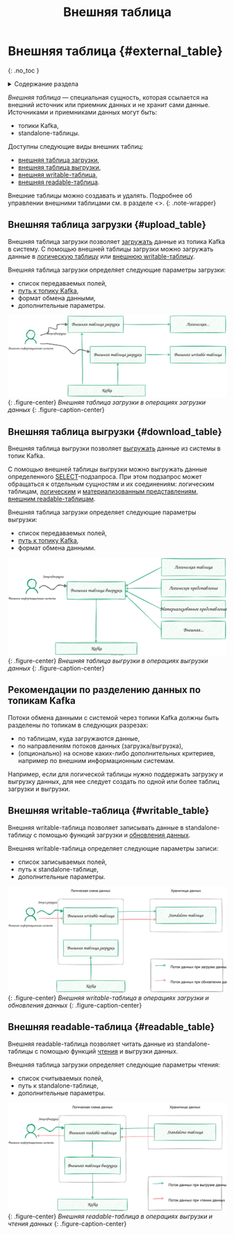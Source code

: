 ﻿---
layout: default
title: Внешняя таблица
nav_order: 7
parent: Основные понятия
grand_parent: Обзор понятий, компонентов и связей
has_children: false
has_toc: false
---

# Внешняя таблица {#external_table}
{: .no_toc }

<details markdown="block">
  <summary>
    Содержание раздела
  </summary>
  {: .text-delta }
1. TOC
{:toc}
</details>

_Внешняя таблица_ — специальная сущность, которая ссылается на внешний источник или приемник данных и не хранит сами данные. 
Источниками и приемниками данных могут быть:
* топики Kafka,
* standalone-таблицы.

Доступны следующие виды внешних таблиц:
* [внешняя таблица загрузки](#upload_table),
* [внешняя таблица выгрузки](#download_table),
* [внешняя writable-таблица](#writable_table),
* [внешняя readable-таблица](#readable_table).

Внешние таблицы можно создавать и удалять. Подробнее об управлении внешними таблицами см. в разделе <>.
{: .note-wrapper}

## Внешняя таблица загрузки {#upload_table}

Внешняя таблица загрузки позволяет [загружать](../../../working_with_system/data_upload/data_upload.md) данные
из топика Kafka в систему. С помощью внешней таблицы загрузки можно загружать данные в 
[логическую таблицу](../../../overview/main_concepts/logical_table/logical_table.md) 
или [внешнюю writable-таблицу](#writable_table).

Внешняя таблица загрузки определяет следующие параметры загрузки:
* список передаваемых полей,
* [путь к топику Kafka](../../../reference/path_to_kafka_topic/path_to_kafka_topic.md),
* формат обмена данными,
* дополнительные параметры.

![](upload_external_table.svg)
{: .figure-center}
*Внешняя таблица загрузки в операциях загрузки данных*
{: .figure-caption-center}

## Внешняя таблица выгрузки {#download_table}

Внешняя таблица выгрузки позволяет [выгружать](../../../working_with_system/data_download/data_download.md) данные
из системы в топик Kafka. 

С помощью внешней таблицы выгрузки можно выгружать данные определенного 
[SELECT](../../../reference/sql_plus_requests/SELECT/SELECT.md)-подзапроса. При 
этом подзапрос может обращаться к отдельным сущностям и их соединениям: логическим таблицам, 
[логическим](../../../overview/main_concepts/logical_view/logical_view.md) и 
[материализованным представлениям](../../../overview/main_concepts/materialized_view/materialized_view.md), 
[внешним readable-таблицам](#readable_table).

Внешняя таблица загрузки определяет следующие параметры выгрузки:
* список передаваемых полей,
* [путь к топику Kafka](../../../reference/path_to_kafka_topic/path_to_kafka_topic.md),
* формат обмена данными.

![](download_external_table.svg)
{: .figure-center}
*Внешняя таблица выгрузки в операциях выгрузки данных*
{: .figure-caption-center}

## Рекомендации по разделению данных по топикам Kafka

Потоки обмена данными с системой через топики Kafka должны быть разделены по топикам в следующих разрезах:
* по таблицам, куда загружаются данные,
* по направлениям потоков данных (загрузка/выгрузка),
* (опционально) на основе каких-либо дополнительных критериев, например по внешним информационным системам.

Например, если для логической таблицы нужно поддержать загрузку и выгрузку данных, для нее следует создать 
по одной или более таблиц загрузки и выгрузки.

## Внешняя writable-таблица {#writable_table}

Внешняя writable-таблица позволяет записывать данные в standalone-таблицу с помощью функций загрузки и 
[обновления данных](../../../working_with_system/data_update/data_update.md).

Внешняя writable-таблица определяет следующие параметры записи:
* список записываемых полей,
* путь к standalone-таблице,
* дополнительные параметры.

![](writable_external_table.svg)
{: .figure-center}
*Внешняя writable-таблица в операциях загрузки и обновления данных*
{: .figure-caption-center}

## Внешняя readable-таблица {#readable_table}

Внешняя readable-таблица позволяет читать данные из standalone-таблицы с помощью функций 
[чтения](../../../working_with_system/data_reading/data_reading.md) и выгрузки данных.

Внешняя таблица загрузки определяет следующие параметры чтения:
* список считываемых полей,
* путь к standalone-таблице,
* дополнительные параметры.

![](readable_external_table.svg)
{: .figure-center}
*Внешняя readable-таблица в операциях выгрузки и чтения данных*
{: .figure-caption-center}
